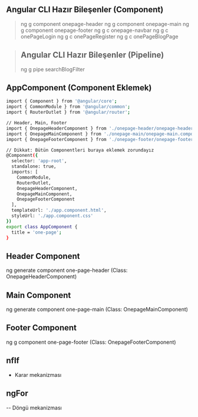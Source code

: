 ## Angular CLI Hazır Bileşenler (Component)
> ng g component      onepage-header
> ng g component      onepage-main
> ng g component      onepage-footer
> ng g c              onepage-navbar
> ng g c              onePageLogin
> ng g c              onePageRegister
> ng g c              onePageBlogPage

> ## Angular CLI Hazır Bileşenler (Pipeline)
> ng g pipe      searchBlogFilter


## AppComponent (Component Eklemek)
```sh
import { Component } from '@angular/core';
import { CommonModule } from '@angular/common';
import { RouterOutlet } from '@angular/router';

// Header, Main, Footer
import { OnepageHeaderComponent } from './onepage-header/onepage-header.component';
import { OnepageMainComponent } from './onepage-main/onepage-main.component';
import { OnepageFooterComponent } from './onepage-footer/onepage-footer.component';

// Dikkat: Bütün Componentleri buraya eklemek zorundayız
@Component({
  selector: 'app-root',
  standalone: true,
  imports: [
    CommonModule, 
    RouterOutlet, 
    OnepageHeaderComponent, 
    OnepageMainComponent, 
    OnepageFooterComponent
  ],
  templateUrl: './app.component.html',
  styleUrl: './app.component.css'
})
export class AppComponent {
  title = 'one-page';
}
```

## Header Component
ng generate component one-page-header (Class: OnepageHeaderComponent)

## Main Component
ng generate component one-page-main (Class: OnepageMainComponent)

## Footer Component
ng g component one-page-footer (Class: OnepageFooterComponent)

## nfIf 
- Karar mekanizması

## ngFor
-- Döngü mekanizması